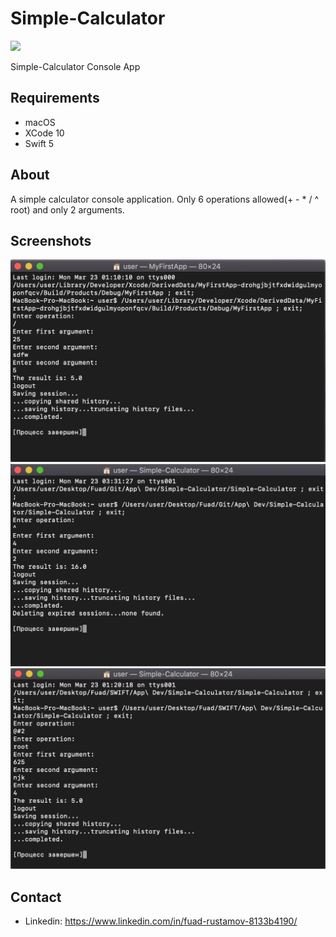 # Simple-Calculator
<image src = "pngwave%20(2).png">
  
Simple-Calculator Console App
## Requirements
* macOS
* XCode 10
* Swift 5
## About
A simple calculator console application. Only 6 operations allowed(+  -  *  /  ^  root) and only 2 arguments.

## Screenshots
![](Screenshots/Снимок%20экрана%202020-03-23%20в%201.17.02.png)
![](Screenshots/Снимок%20экрана%202020-03-23%20в%203.35.56.png)
![](Screenshots/Снимок%20экрана%202020-03-23%20в%201.21.27.png)
## Contact
* Linkedin: https://www.linkedin.com/in/fuad-rustamov-8133b4190/
